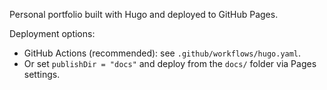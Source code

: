 Personal portfolio built with Hugo and deployed to GitHub Pages.

Deployment options:
- GitHub Actions (recommended): see `.github/workflows/hugo.yaml`.
- Or set `publishDir = "docs"` and deploy from the `docs/` folder via Pages settings.
